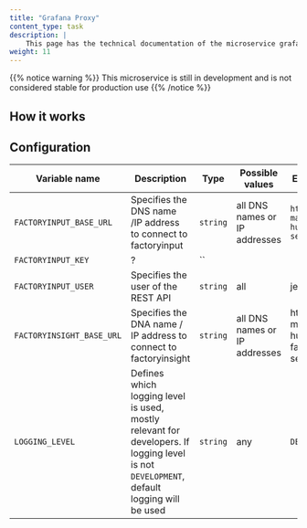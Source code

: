 ```yaml
---
title: "Grafana Proxy"
content_type: task
description: |
    This page has the technical documentation of the microservice grafana-proxy, which as the name suggests proxies request to backend services.
weight: 11
---
```


{{% notice warning %}}
This microservice is still in development and is not considered stable for production use
{{% /notice %}}

## How it works

## Configuration

| Variable name             | Description                                                                                                                              | Type     | Possible values               | Example value                                          |
|---------------------------|------------------------------------------------------------------------------------------------------------------------------------------|----------|-------------------------------|--------------------------------------------------------|
| `FACTORYINPUT_BASE_URL`   | Specifies the DNS name /IP address to connect to factoryinput                                                                            | `string` | all DNS names or IP addresses | `http://united-manufacturing-hub-factory-service`      |
| `FACTORYINPUT_KEY`        | ?                                                                                                                                        | ``       |||
| `FACTORYINPUT_USER`       | Specifies the user of the REST API                                                                                                       | `string` | all                           | jeremy                                                 |
| `FACTORYINSIGHT_BASE_URL` | Specifies the DNA name / IP address to connect to factoryinsight                                                                         | `string` | all DNS names or IP addresses | http://united-manufacturing-hub-factoryinsight-service |
| `LOGGING_LEVEL`           | Defines which logging level is used, mostly relevant for developers. If logging level is not `DEVELOPMENT`, default logging will be used | `string` | any                           | `DEVELOPMENT`                                          |
